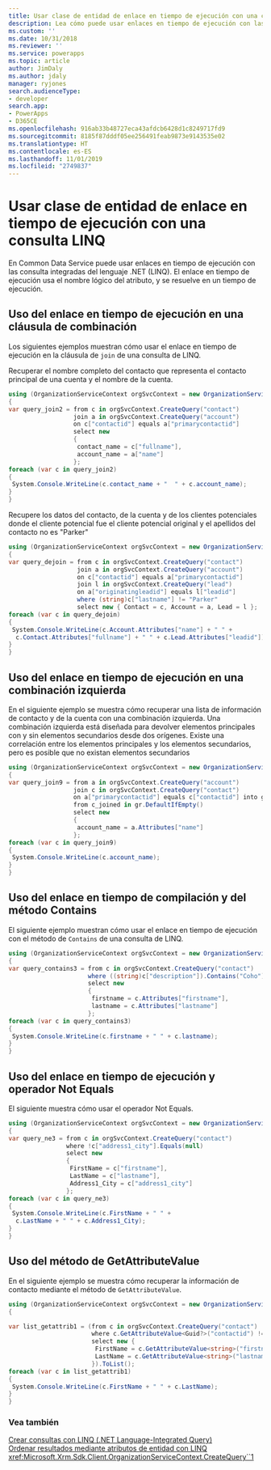 ```yaml
---
title: Usar clase de entidad de enlace en tiempo de ejecución con una consulta LINQ (Common Data Service) | Microsoft Docs
description: Lea cómo puede usar enlaces en tiempo de ejecución con las consulta integradas del lenguaje .NET (LINQ)
ms.custom: ''
ms.date: 10/31/2018
ms.reviewer: ''
ms.service: powerapps
ms.topic: article
author: JimDaly
ms.author: jdaly
manager: ryjones
search.audienceType:
- developer
search.app:
- PowerApps
- D365CE
ms.openlocfilehash: 916ab33b48727eca43afdcb6428d1c8249717fd9
ms.sourcegitcommit: 8185f87dddf05ee256491feab9873e9143535e02
ms.translationtype: HT
ms.contentlocale: es-ES
ms.lasthandoff: 11/01/2019
ms.locfileid: "2749837"
---
```

# <a name="use-late-bound-entity-class-with-a-linq-query"></a>Usar clase de entidad de enlace en tiempo de ejecución con una consulta LINQ

En Common Data Service puede usar enlaces en tiempo de ejecución con las consulta integradas del lenguaje .NET (LINQ). El enlace en tiempo de ejecución usa el nombre lógico del atributo, y se resuelve en un tiempo de ejecución.  
  
<a name="usinglatebindingjoin"></a>   

## <a name="using-late-binding-in-a-join-clause"></a>Uso del enlace en tiempo de ejecución en una cláusula de combinación  

 Los siguientes ejemplos muestran cómo usar el enlace en tiempo de ejecución en la cláusula de `join` de una consulta de LINQ.  
  
 Recuperar el nombre completo del contacto que representa el contacto principal de una cuenta y el nombre de la cuenta.  
  
 ```csharp
 using (OrganizationServiceContext orgSvcContext = new OrganizationServiceContext(_serviceProxy))
{
 var query_join2 = from c in orgSvcContext.CreateQuery("contact")
                   join a in orgSvcContext.CreateQuery("account")
                   on c["contactid"] equals a["primarycontactid"]
                   select new
                   {
                    contact_name = c["fullname"],
                    account_name = a["name"]
                   };
 foreach (var c in query_join2)
 {
  System.Console.WriteLine(c.contact_name + "  " + c.account_name);
 }
}
 ```
 Recupere los datos del contacto, de la cuenta y de los clientes potenciales donde el cliente potencial fue el cliente potencial original y el apellidos del contacto no es "Parker"  
  
 ```csharp
 using (OrganizationServiceContext orgSvcContext = new OrganizationServiceContext(_serviceProxy))
{
 var query_dejoin = from c in orgSvcContext.CreateQuery("contact")
                    join a in orgSvcContext.CreateQuery("account") 
                    on c["contactid"] equals a["primarycontactid"]
                    join l in orgSvcContext.CreateQuery("lead") 
                    on a["originatingleadid"] equals l["leadid"]
                    where (string)c["lastname"] != "Parker"
                    select new { Contact = c, Account = a, Lead = l };
 foreach (var c in query_dejoin)
 {
  System.Console.WriteLine(c.Account.Attributes["name"] + " " + 
   c.Contact.Attributes["fullname"] + " " + c.Lead.Attributes["leadid"]);
 }
}
 ```
<a name="Usinglatebindingleft"></a>   

## <a name="using-late-binding-in-a-left-join"></a>Uso del enlace en tiempo de ejecución en una combinación izquierda  

 En el siguiente ejemplo se muestra cómo recuperar una lista de información de contacto y de la cuenta con una combinación izquierda. Una combinación izquierda está diseñada para devolver elementos principales con y sin elementos secundarios desde dos orígenes. Existe una correlación entre los elementos principales y los elementos secundarios, pero es posible que no existan elementos secundarios  
  
 ```csharp
 using (OrganizationServiceContext orgSvcContext = new OrganizationServiceContext(_serviceProxy))
{
 var query_join9 = from a in orgSvcContext.CreateQuery("account")
                   join c in orgSvcContext.CreateQuery("contact") 
                   on a["primarycontactid"] equals c["contactid"] into gr
                   from c_joined in gr.DefaultIfEmpty()
                   select new
                   {
                    account_name = a.Attributes["name"]
                   };
 foreach (var c in query_join9)
 {
  System.Console.WriteLine(c.account_name);
 }
}
 ```
<a name="contains"></a>   

## <a name="using-late-binding-and-the-contains-method"></a>Uso del enlace en tiempo de compilación y del método Contains  

 El siguiente ejemplo muestran cómo usar el enlace en tiempo de ejecución con el método de `Contains` de una consulta de LINQ.  
  
 ```csharp
 using (OrganizationServiceContext orgSvcContext = new OrganizationServiceContext(_serviceProxy))
{
 var query_contains3 = from c in orgSvcContext.CreateQuery("contact")
                       where ((string)c["description"]).Contains("Coho")
                       select new
                       {
                        firstname = c.Attributes["firstname"],
                        lastname = c.Attributes["lastname"]
                       };
 foreach (var c in query_contains3)
 {
  System.Console.WriteLine(c.firstname + " " + c.lastname);
 }
}
 ```
 <a name="notequals"></a>   

## <a name="using-late-binding-and-not-equals-operator"></a>Uso del enlace en tiempo de ejecución y operador Not Equals  

 El siguiente muestra cómo usar el operador Not Equals.  
  
 ```csharp
using (OrganizationServiceContext orgSvcContext = new OrganizationServiceContext(_serviceProxy))
{
 var query_ne3 = from c in orgSvcContext.CreateQuery("contact")
                 where !c["address1_city"].Equals(null)
                 select new
                 {
                  FirstName = c["firstname"],
                  LastName = c["lastname"],
                  Address1_City = c["address1_city"]
                 };
 foreach (var c in query_ne3)
 {
  System.Console.WriteLine(c.FirstName + " " + 
   c.LastName + " " + c.Address1_City);
 }
}
```

 <a name="getattribute"></a>   

## <a name="using-the-getattributevalue-method"></a>Uso del método de GetAttributeValue  

 En el siguiente ejemplo se muestra cómo recuperar la información de contacto mediante el método de `GetAttributeValue`.  
  
 ```csharp
using (OrganizationServiceContext orgSvcContext = new OrganizationServiceContext(_serviceProxy))
{

 var list_getattrib1 = (from c in orgSvcContext.CreateQuery("contact")
                        where c.GetAttributeValue<Guid?>("contactid") != _contactId1
                        select new { 
                         FirstName = c.GetAttributeValue<string>("firstname"), 
                         LastName = c.GetAttributeValue<string>("lastname") 
                        }).ToList();
 foreach (var c in list_getattrib1)
 {
  System.Console.WriteLine(c.FirstName + " " + c.LastName);
 }
}
```
  
### <a name="see-also"></a>Vea también  
 [Crear consultas con LINQ (.NET Language-Integrated Query)](build-queries-with-linq-net-language-integrated-query.md)   
 [Ordenar resultados mediante atributos de entidad con LINQ](order-results-entity-attributes-linq.md)   
 <xref:Microsoft.Xrm.Sdk.Client.OrganizationServiceContext.CreateQuery``1>